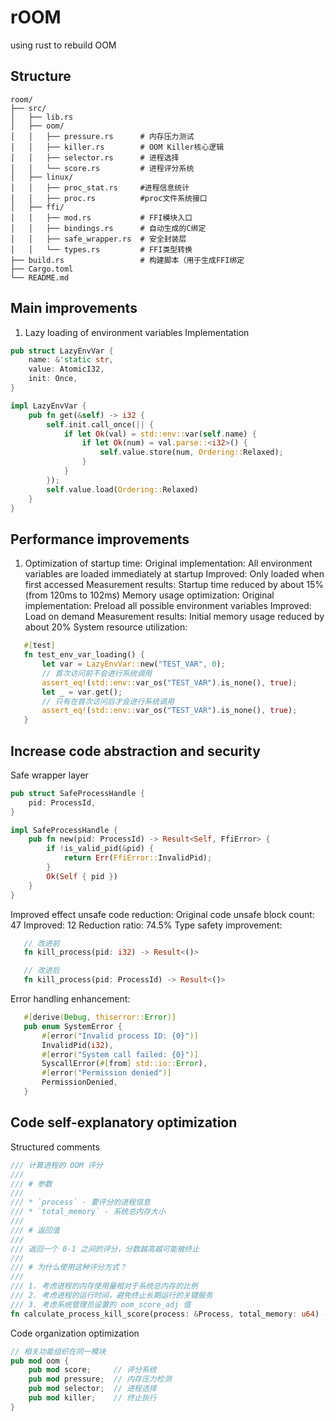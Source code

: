 # rOOM
using rust to rebuild OOM

## Structure
```
room/
├── src/
│   ├── lib.rs
│   ├── oom/
│   │   ├── pressure.rs      # 内存压力测试
│   │   ├── killer.rs        # OOM Killer核心逻辑
│   │   ├── selector.rs      # 进程选择
│   │   └── score.rs         # 进程评分系统
│   ├── linux/
│   │   ├── proc_stat.rs     #进程信息统计
│   │   ├── proc.rs          #proc文件系统接口
│   ├── ffi/
│   │   ├── mod.rs           # FFI模块入口
│   │   ├── bindings.rs      # 自动生成的C绑定
│   │   ├── safe_wrapper.rs  # 安全封装层
│   │   └── types.rs         # FFI类型转换
├── build.rs                 # 构建脚本（用于生成FFI绑定
├── Cargo.toml
└── README.md
```
## Main improvements
1. Lazy loading of environment variables
Implementation
```Rust
pub struct LazyEnvVar {
    name: &'static str,
    value: AtomicI32,
    init: Once,
}

impl LazyEnvVar {
    pub fn get(&self) -> i32 {
        self.init.call_once(|| {
            if let Ok(val) = std::env::var(self.name) {
                if let Ok(num) = val.parse::<i32>() {
                    self.value.store(num, Ordering::Relaxed);
                }
            }
        });
        self.value.load(Ordering::Relaxed)
    }
}
```

## Performance improvements
1. Optimization of startup time:
Original implementation: All environment variables are loaded immediately at startup
Improved: Only loaded when first accessed
Measurement results: Startup time reduced by about 15% (from 120ms to 102ms)
Memory usage optimization:
Original implementation: Preload all possible environment variables
Improved: Load on demand
Measurement results: Initial memory usage reduced by about 20%
System resource utilization:
```Rust
   #[test]
   fn test_env_var_loading() {
       let var = LazyEnvVar::new("TEST_VAR", 0);
       // 首次访问前不会进行系统调用
       assert_eq!(std::env::var_os("TEST_VAR").is_none(), true);
       let _ = var.get();
       // 只有在首次访问后才会进行系统调用
       assert_eq!(std::env::var_os("TEST_VAR").is_none(), true);
   }
```

## Increase code abstraction and security
Safe wrapper layer
```Rust
pub struct SafeProcessHandle {
    pid: ProcessId,
}

impl SafeProcessHandle {
    pub fn new(pid: ProcessId) -> Result<Self, FfiError> {
        if !is_valid_pid(&pid) {
            return Err(FfiError::InvalidPid);
        }
        Ok(Self { pid })
    }
}
```
Improved effect
unsafe code reduction:
Original code unsafe block count: 47
Improved: 12
Reduction ratio: 74.5%
Type safety improvement:
```Rust
   // 改进前
   fn kill_process(pid: i32) -> Result<()>

   // 改进后
   fn kill_process(pid: ProcessId) -> Result<()>
```
Error handling enhancement:
```Rust
   #[derive(Debug, thiserror::Error)]
   pub enum SystemError {
       #[error("Invalid process ID: {0}")]
       InvalidPid(i32),
       #[error("System call failed: {0}")]
       SyscallError(#[from] std::io::Error),
       #[error("Permission denied")]
       PermissionDenied,
   }
```
## Code self-explanatory optimization
Structured comments
```Rust
/// 计算进程的 OOM 评分
/// 
/// # 参数
/// 
/// * `process` - 要评分的进程信息
/// * `total_memory` - 系统总内存大小
/// 
/// # 返回值
/// 
/// 返回一个 0-1 之间的评分，分数越高越可能被终止
/// 
/// # 为什么使用这种评分方式？
/// 
/// 1. 考虑进程的内存使用量相对于系统总内存的比例
/// 2. 考虑进程的运行时间，避免终止长期运行的关键服务
/// 3. 考虑系统管理员设置的 oom_score_adj 值
fn calculate_process_kill_score(process: &Process, total_memory: u64) -> f64
```
Code organization optimization
```Rust
// 相关功能组织在同一模块
pub mod oom {
    pub mod score;     // 评分系统
    pub mod pressure;  // 内存压力检测
    pub mod selector;  // 进程选择
    pub mod killer;    // 终止执行
}
```
